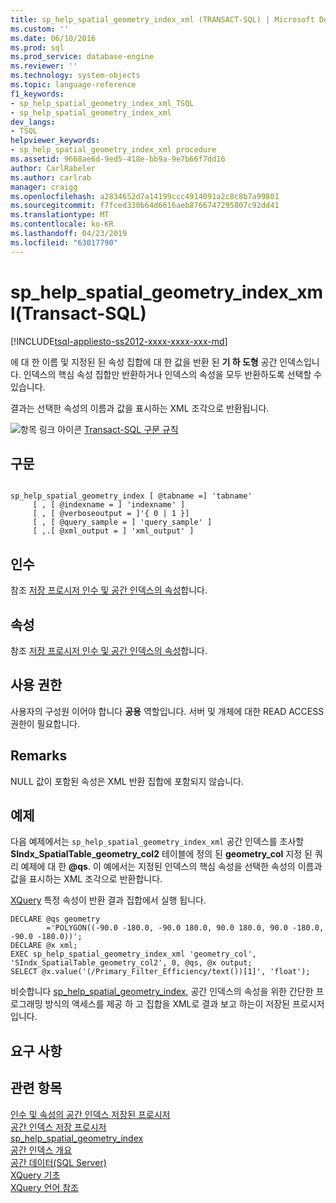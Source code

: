 ```yaml
---
title: sp_help_spatial_geometry_index_xml (TRANSACT-SQL) | Microsoft Docs
ms.custom: ''
ms.date: 06/10/2016
ms.prod: sql
ms.prod_service: database-engine
ms.reviewer: ''
ms.technology: system-objects
ms.topic: language-reference
f1_keywords:
- sp_help_spatial_geometry_index_xml_TSQL
- sp_help_spatial_geometry_index_xml
dev_langs:
- TSQL
helpviewer_keywords:
- sp_help_spatial_geometry_index_xml procedure
ms.assetid: 9668ae6d-9ed5-418e-bb9a-9e7b66f7dd16
author: CarlRabeler
ms.author: carlrab
manager: craigg
ms.openlocfilehash: a2834652d7a14199ccc4914091a2c8c8b7a99801
ms.sourcegitcommit: f7fced330b64d6616aeb8766747295807c92dd41
ms.translationtype: MT
ms.contentlocale: ko-KR
ms.lasthandoff: 04/23/2019
ms.locfileid: "63017790"
---
```

# <a name="sphelpspatialgeometryindexxml-transact-sql"></a>sp_help_spatial_geometry_index_xml(Transact-SQL)
[!INCLUDE[tsql-appliesto-ss2012-xxxx-xxxx-xxx-md](../../includes/tsql-appliesto-ss2012-xxxx-xxxx-xxx-md.md)]

  에 대 한 이름 및 지정된 된 속성 집합에 대 한 값을 반환 된 **기 하 도형** 공간 인덱스입니다. 인덱스의 핵심 속성 집합만 반환하거나 인덱스의 속성을 모두 반환하도록 선택할 수 있습니다.  
  
 결과는 선택한 속성의 이름과 값을 표시하는 XML 조각으로 반환됩니다.  
  
 ![항목 링크 아이콘](../../database-engine/configure-windows/media/topic-link.gif "항목 링크 아이콘") [Transact-SQL 구문 규칙](../../t-sql/language-elements/transact-sql-syntax-conventions-transact-sql.md)  
  
## <a name="syntax"></a>구문  
  
```  
  
sp_help_spatial_geometry_index [ @tabname =] 'tabname'   
     [ , [ @indexname = ] 'indexname' ]   
     [ , [ @verboseoutput = ]'{ 0 | 1 }]   
     [ , [ @query_sample = ] 'query_sample' ]   
     [ ,.[ @xml_output = ] 'xml_output' ]   
```  
  
## <a name="arguments"></a>인수  
 참조 [저장 프로시저 인수 및 공간 인덱스의 속성](../../relational-databases/system-stored-procedures/spatial-index-stored-procedures-arguments-and-properties.md)합니다.  
  
## <a name="properties"></a>속성  
 참조 [저장 프로시저 인수 및 공간 인덱스의 속성](../../relational-databases/system-stored-procedures/spatial-index-stored-procedures-arguments-and-properties.md)합니다.  
  
## <a name="permissions"></a>사용 권한  
 사용자의 구성원 이어야 합니다 **공용** 역할입니다. 서버 및 개체에 대한 READ ACCESS 권한이 필요합니다.  
  
## <a name="remarks"></a>Remarks  
 NULL 값이 포함된 속성은 XML 반환 집합에 포함되지 않습니다.  
  
## <a name="example"></a>예제  
 다음 예제에서는 `sp_help_spatial_geometry_index_xml` 공간 인덱스를 조사할 **SIndx_SpatialTable_geometry_col2** 테이블에 정의 된 **geometry_col** 지정 된 쿼리 예제에 대 한 **@qs**. 이 예에서는 지정된 인덱스의 핵심 속성을 선택한 속성의 이름과 값을 표시하는 XML 조각으로 반환합니다.  
  
 [XQuery](../../xquery/xquery-basics.md) 특정 속성이 반환 결과 집합에서 실행 됩니다.  
  
```  
DECLARE @qs geometry  
        ='POLYGON((-90.0 -180.0, -90.0 180.0, 90.0 180.0, 90.0 -180.0, -90.0 -180.0))';  
DECLARE @x xml;  
EXEC sp_help_spatial_geometry_index_xml 'geometry_col', 'SIndx_SpatialTable_geometry_col2', 0, @qs, @x output;  
SELECT @x.value('(/Primary_Filter_Efficiency/text())[1]', 'float');  
```  
  
 비슷합니다 [sp_help_spatial_geometry_index](../../relational-databases/system-stored-procedures/sp-help-spatial-geometry-index-transact-sql.md), 공간 인덱스의 속성을 위한 간단한 프로그래밍 방식의 액세스를 제공 하 고 집합을 XML로 결과 보고 하는이 저장된 프로시저입니다.  
  
## <a name="requirements"></a>요구 사항  
  
## <a name="see-also"></a>관련 항목  
 [인수 및 속성의 공간 인덱스 저장된 프로시저](../../relational-databases/system-stored-procedures/spatial-index-stored-procedures-arguments-and-properties.md)   
 [공간 인덱스 저장 프로시저](https://msdn.microsoft.com/library/1be0f34e-3d5a-4a1f-9299-bd482362ec7a)   
 [sp_help_spatial_geometry_index](../../relational-databases/system-stored-procedures/sp-help-spatial-geometry-index-transact-sql.md)   
 [공간 인덱스 개요](../../relational-databases/spatial/spatial-indexes-overview.md)   
 [공간 데이터&#40;SQL Server&#41;](../../relational-databases/spatial/spatial-data-sql-server.md)   
 [XQuery 기초](../../xquery/xquery-basics.md)   
 [XQuery 언어 참조](../../xquery/xquery-language-reference-sql-server.md)  
  
  
